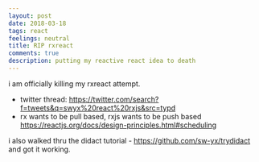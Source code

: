 ```yaml
---
layout: post
date: 2018-03-18
tags: react
feelings: neutral
title: RIP rxreact
comments: true
description: putting my reactive react idea to death
---
```


i am officially killing my rxreact attempt.

- twitter thread: <https://twitter.com/search?f=tweets&q=swyx%20react%20rxjs&src=typd>
- rx wants to be pull based, rxjs wants to be push based <https://reactjs.org/docs/design-principles.html#scheduling>

i also walked thru the didact tutorial - <https://github.com/sw-yx/trydidact> and got it working.
